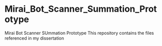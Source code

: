 # Mirai_Bot_Scanner_Summation_Prototype
Mirai Bot Scanner SUmmation Prototype
This repository contains the files referenced in my dissertation
